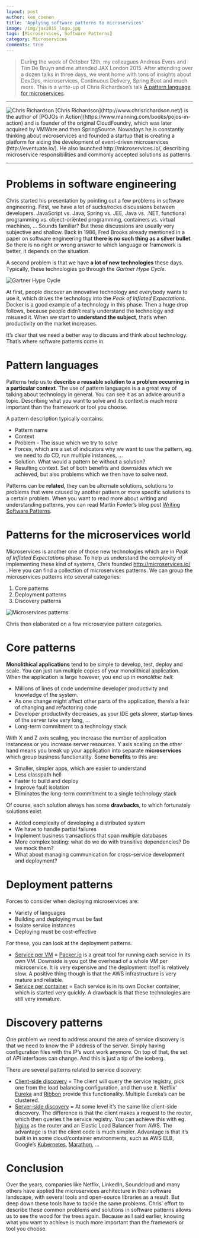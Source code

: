 ```yaml
---
layout: post
author: ken_coenen
title: 'Applying software patterns to microservices'
image: /img/jax2015_logo.jpg
tags: [Microservices, Software Patterns]
category: Microservices
comments: true
---
```


>During the week of October 12th, my colleagues Andreas Evers and Tim De Bruyn and me attended JAX London 2015. After attending over a dozen talks in three days, we went home with tons of insights about DevOps, microservices, Continuous Delivery, Spring Boot and much more. This is a write-up of Chris Richardson’s talk [A pattern language for microservices](https://jaxlondon.com/session/a-pattern-language-for-microservices/).


----------

<img  class="p-image float-image" alt="Chris Richardson" src="https://www.ordina.be/~/media/images/ordinabe/blogs/ken2.jpg?la=nl-nl">
[Chris Richardson](http://www.chrisrichardson.net/) is the author of [POJOs in Action](https://www.manning.com/books/pojos-in-action) and is founder of the original CloudFoundry, which was later acquired by VMWare and then SpringSource. Nowadays he is constantly thinking about microservices and founded a startup that is creating a platform for aiding the development of event-driven microservices (http://eventuate.io/). He also launched http://microservices.io/, describing microservice responsibilities and commonly accepted solutions as patterns.

<p style="clear:both;"></p>

----------


Problems in software engineering
==================

Chris started his presentation by pointing out a few problems in software engineering. First, we have a lot of sucks/rocks discussions between developers. JavaScript vs. Java, Spring vs. JEE, Java vs. .NET, functional programming vs. object-oriënted programming, containers vs. virtual machines, … Sounds familiar? But these discussions are usually very subjective and shallow. Back in 1986, Fred Brooks already mentioned in a paper on software engineering that **there is no such thing as a silver bullet**. So there is no right or wrong answer to which language or framework is better, it depends on the situation.

A second problem is that we have **a lot of new technologies** these days. Typically, these technologies go through the *Gartner Hype Cycle*.

<img  class="float-image" alt="Gartner Hype Cycle" src="https://www.ordina.be/~/media/images/ordinabe/blogs/ken3v2.png?la=nl-nl">

<p style="clear:both;"></p>

At first, people discover an innovative technology and everybody wants to use it, which drives the technology into the *Peak of Inflated Expectations*. Docker is a good example of a technology in this phase. Then a huge drop follows, because people didn’t really understand the technology and misused it. When we start to **understand the subject**, that’s when productivity on the market increases.

It’s clear that we need a better way to discuss and think about technology. That’s where software patterns come in.

Pattern languages
============

Patterns help us to **describe a reusable solution to a problem occurring in a particular context**. The use of pattern languages is a a great way of talking about technology in general. You can see it as an advice around a topic. Describing what you want to solve and its context is much more important than the framework or tool you choose.

A pattern description typically contains:

 - Pattern name
 - Context
 - Problem - The issue which we try to solve
 - Forces, which are a set of indicators why we want to use the pattern, eg. we need to do CD, run multiple instances, ...
 - Solution. What would a pattern be without a solution?
 - Resulting context. Set of both benefits and downsides which we achieved, but also problems which we then have to solve next.

Patterns can be **related**, they can be alternate solutions, solutions to problems that were caused by another pattern or more specific solutions to a certain problem. When you want to read more about writing and understanding patterns, you can read Martin Fowler’s blog post [Writing Software Patterns](http://www.martinfowler.com/articles/writingPatterns.html).

Patterns for the microservices world
===============

Microservices is another one of those new technologies which are in *Peak of Inflated Expectations* phase. To help us understand the complexity of implementing these kind of systems, Chris founded http://microservices.io/ . Here you can find a collection of microservices patterns.
We can group the microservices patterns into several categories:

 1. Core patterns
 2. Deployment patterns
 3. Discovery patterns

![Microservices patterns](https://www.ordina.be/~/media/images/ordinabe/blogs/ken4.png?la=nl-nl "Microservices patterns")

Chris then elaborated on a few microservice pattern categories.

Core patterns
=========

**Monolithical applications** tend to be simple to develop, test, deploy and scale. You can just run multiple copies of your monolithical application. When the application is large however, you end up in *monolithic hell*:

 - Millions of lines of code undermine developer productivity and knowledge of the system.
 - As one change might affect other parts of the application, there’s a fear of changing and refactoring code
 - Developer productivity decreases, as your IDE gets slower, startup times of the server take very long, …
 - Long-term commitment to a technology stack

With X and Z axis scaling, you increase the number of application instancess or you increase server resources. Y axis scaling on the other hand means you break up your application into separate **microservices** which group business functionality. Some **benefits** to this are:

 - Smaller, simpler apps, which are easier to understand
 - Less classpath hell
 - Faster to build and deploy
 - Improve fault isolation
 - Eliminates the long-term commitment to a single technology stack

Of course, each solution always has some **drawbacks**, to which fortunately solutions exist.

 - Added complexity of developing a distributed system
 - We have to handle partial failures
 - Implement business transactions that span multiple databases
 - More complex testing: what do we do with transitive dependencies? Do we mock them?
 - What about managing communication for cross-service development and deployment?

Deployment patterns
==============

Forces to consider when deploying microservices are:

 - Variety of languages
 - Building and deploying must be fast
 - Isolate service instances
 - Deploying must be cost-effective

For these, you can look at the deployment patterns.

 - [Service per VM](http://microservices.io/patterns/deployment/service-per-vm.html) = [Packer.io](https://packer.io/) is a great tool for running each service
   in its own VM. Downside is you got the overhead of a whole VM per
   microservice. It is very expensive and the deployment itself is
   relatively slow. A positive thing though is that the AWS
   infrastructure is very mature and reliable.
 - [Service per container](http://microservices.io/patterns/deployment/service-per-container.html) = Each service is in its own Docker container, which is started very quickly. A drawback is that these technologies are still very immature.

Discovery patterns
=============

One problem we need to address around the area of service discovery is that we need to know the IP address of the server. Simply having configuration files with the IP’s wont work anymore. On top of that, the set of API interfaces can change. And this is just a tip of the iceberg.

There are several patterns related to service discovery:

 - [Client-side discovery](http://microservices.io/patterns/client-side-discovery.html) = The client will query the service registry,
   pick one from the load balancing configuration, and then use it.
   Netflix' [Eureka](https://github.com/Netflix/eureka) and [Ribbon](https://github.com/Netflix/ribbon) provide this functionality. Multiple
   Eureka’s can be clustered.
 - [Server-side discovery](http://microservices.io/patterns/server-side-discovery.html) = At some level it’s
   the same like client-side discovery. The difference is that the
	   client makes a request to the router, which then queries t he service registry. You can achieve this with eg. [Nginx](https://www.nginx.com/) as the router and an Elastic Load Balancer from AWS. The advantage is that the client code is much simpler. Advantage is that it’s built in in some cloud/container environments, such as AWS ELB, Google’s [Kubernetes](http://kubernetes.io/), [Marathon](https://mesosphere.github.io/marathon/), …

Conclusion
=============

Over the years, companies like Netflix, LinkedIn, Soundcloud and many others have applied the microservices architecture in their software landscape, with several tools and open-source libraries as a result. But deep down these tools have to tackle the same problems. Chris’ effort to describe these common problems and solutions in software patterns allows us to see the wood for the trees again. Because as I said earlier, knowing what you want to achieve is much more important than the framework or tool you choose.